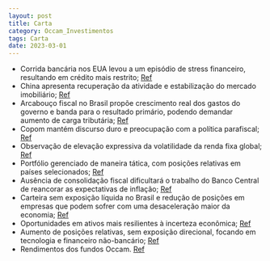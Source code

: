 ```yaml
---
layout: post
title: Carta
category: Occam_Investimentos
tags: Carta
date: 2023-03-01
---
```


- Corrida bancária nos EUA levou a um episódio de stress financeiro, resultando em crédito mais restrito;
<a href="#" onclick="search_on_pdf('Juros e Câmbio Nesse último mês, observamos uma elevação expressiva da volatilidade da renda fixa g')">Ref</a>
- China apresenta recuperação da atividade e estabilização do mercado imobiliário;
<a href="#" onclick="search_on_pdf('bancos regionais. Com relação à China, destaca-se a confirmação da recuperação da atividade, com sin')">Ref</a>
- Arcabouço fiscal no Brasil propõe crescimento real dos gastos do governo e banda para o resultado primário, podendo demandar aumento de carga tributária;
<a href="#" onclick="search_on_pdf('Brasil O arcabouço fiscal, proposto pelo Ministro da Fazenda, estabelece que os gastos do governo t')">Ref</a>
- Copom mantém discurso duro e preocupação com a política parafiscal;
<a href="#" onclick="search_on_pdf('continuou a adotar um discurso duro e, ainda que reconheça as sinalizações sobre a política fiscal, ')">Ref</a>
- Observação de elevação expressiva da volatilidade da renda fixa global;
<a href="#" onclick="search_on_pdf('Juros e Câmbio Nesse último mês, observamos uma elevação expressiva da volatilidade da renda fixa g')">Ref</a>
- Portfólio gerenciado de maneira tática, com posições relativas em países selecionados;
<a href="#" onclick="search_on_pdf('de maneira sustentável. Seguimos com um portfólio vendido em Brasil através de posições tomadas em j')">Ref</a>
- Ausência de consolidação fiscal dificultará o trabalho do Banco Central de reancorar as expectativas de inflação;
<a href="#" onclick="search_on_pdf('Central de reancorar as expectativas de inflação. Desta forma, ainda não vemos condições que permita')">Ref</a>
- Carteira sem exposição líquida no Brasil e redução de posições em empresas que podem sofrer com uma desaceleração maior da economia;
<a href="#" onclick="search_on_pdf('estamos sem exposição líquida no Brasil e reduzimos ainda mais posições em empresas que podem sofrer')">Ref</a>
- Oportunidades em ativos mais resilientes à incerteza econômica;
<a href="#" onclick="search_on_pdf('da economia. Estamos vendo oportunidades em ativos mais resilientes à incerteza econômica. Do lado e')">Ref</a>
- Aumento de posições relativas, sem exposição direcional, focando em tecnologia e financeiro não-bancário;
<a href="#" onclick="search_on_pdf('da economia. Estamos vendo oportunidades em ativos mais resilientes à incerteza econômica. Do lado e')">Ref</a>
- Rendimentos dos fundos Occam.
<a href="#" onclick="search_on_pdf('% CDI -     * Por alterações em regulamento, os fundos Occam FIC FI Ações e o Occam Long Biase')">Ref</a>
